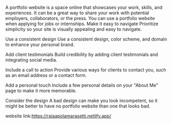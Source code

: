 A portfolio website is a space online that showcases your work, skills, and experiences. It can be a great way to share your work with potential employers, collaborators, or the press. You can use a portfolio website when applying for jobs or internships. 
Make it easy to navigate
Prioritize simplicity so your site is visually appealing and easy to navigate. 
 
Use a consistent design
Use a consistent design, color scheme, and domain to enhance your personal brand. 
 
Add client testimonials
Build credibility by adding client testimonials and integrating social media. 
 
Include a call to action
Provide various ways for clients to contact you, such as an email address or a contact form. 
 
Add a personal touch
Include a few personal details on your "About Me" page to make it more memorable. 
 
Consider the design
A bad design can make you look incompetent, so it might be better to have no portfolio website than one that looks bad.

website link:https://rajaapolamarasetti.netlify.app/
